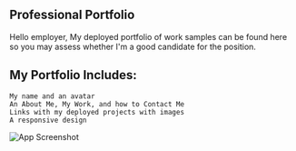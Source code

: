 ## Professional Portfolio
Hello employer,
My deployed portfolio of work samples can be found here so you may assess whether I'm a good candidate for the position.
## My Portfolio Includes:
    My name and an avatar
    An About Me, My Work, and how to Contact Me
    Links with my deployed projects with images
    A responsive design

![App Screenshot](./images/screenshot.gif)